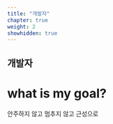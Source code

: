 ```yaml
---
title: "개발자"
chapter: true
weight: 2
showhidden: true
---
```


## 개발자

# what is my goal?

안주하지 않고 멈추지 않고 근성으로


